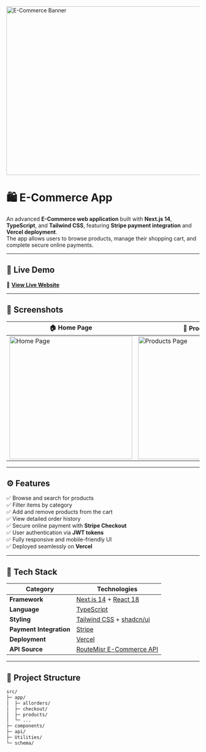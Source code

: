 <img width="949" height="440" alt="E-Commerce Banner" src="https://github.com/user-attachments/assets/10e231f8-9318-4063-a59f-7a8a914fb987" />

# 🛍️ E-Commerce App

An advanced **E-Commerce web application** built with **Next.js 14**, **TypeScript**, and **Tailwind CSS**, featuring **Stripe payment integration** and **Vercel deployment**.  
The app allows users to browse products, manage their shopping cart, and complete secure online payments.

---

## 🚀 Live Demo

🔗 **[View Live Website](https://e-commerce-eight-alpha-43.vercel.app)**  

---

## 📸 Screenshots

| 🏠 Home Page | 🛒 Products | 💳 Checkout |
|---------------|-------------|--------------|
| <img src="https://github.com/user-attachments/assets/b6d57c04-59b6-4391-8c8d-0bc0b420783f" width="320" alt="Home Page"/> | <img src="https://i.postimg.cc/3r29K6vN/Screenshot-2025-10-23-044839.png" width="320" alt="Products Page"/> | <img src="https://i.postimg.cc/FRw9DzxM/Screenshot-2025-10-23-052530.png" width="320" alt="Checkout Page"/> |

---

## ⚙️ Features

✅ Browse and search for products  
✅ Filter items by category  
✅ Add and remove products from the cart  
✅ View detailed order history  
✅ Secure online payment with **Stripe Checkout**  
✅ User authentication via **JWT tokens**  
✅ Fully responsive and mobile-friendly UI  
✅ Deployed seamlessly on **Vercel**

---

## 🧰 Tech Stack

| Category | Technologies |
|-----------|--------------|
| **Framework** | [Next.js 14](https://nextjs.org/) + [React 18](https://react.dev/) |
| **Language** | [TypeScript](https://www.typescriptlang.org/) |
| **Styling** | [Tailwind CSS](https://tailwindcss.com/) + [shadcn/ui](https://ui.shadcn.com/) |
| **Payment Integration** | [Stripe](https://stripe.com/) |
| **Deployment** | [Vercel](https://e-commerce-eight-alpha-43.vercel.app/) |
| **API Source** | [RouteMisr E-Commerce API](https://ecommerce.routemisr.com/api/v1) |

---

## 🧩 Project Structure

```bash
src/
├─ app/
│  ├─ allorders/
│  ├─ checkout/
│  ├─ products/
│  └─ ...
├─ components/
├─ api/
├─ Utilities/
└─ schema/
